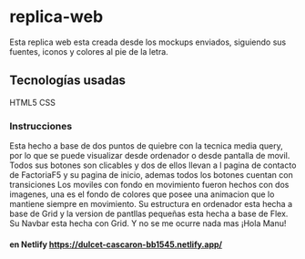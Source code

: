 # replica-web
Esta replica web esta creada desde los mockups enviados, siguiendo sus fuentes, iconos y colores al pie de la letra.
## Tecnologías usadas
HTML5
CSS
### Instrucciones
Esta hecho a base de dos puntos de quiebre con la tecnica media query, por lo que se puede visualizar desde ordenador o desde pantalla de movil. 
Todos sus botones son clicables y dos de ellos llevan a l pagina de contacto de FactoriaF5 y su pagina de inicio, ademas todos los botones cuentan con transiciones
Los moviles con fondo en movimiento fueron hechos con dos imagenes, una es el fondo de colores que posee una animacion que lo mantiene siempre en movimiento.
Su estructura en ordenador esta hecha a base de Grid y la version de pantllas pequeñas esta hecha a base de Flex.
Su Navbar esta hecha con Grid.
Y no se me ocurre nada mas
¡Hola Manu!
#### en Netlify https://dulcet-cascaron-bb1545.netlify.app/